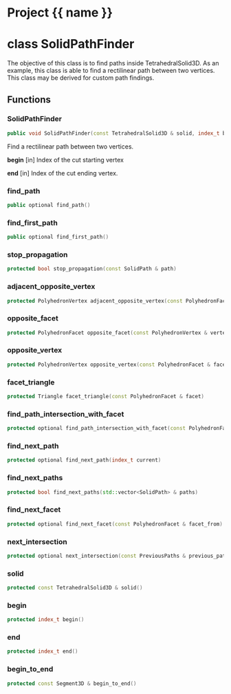 <script setup>
import {useRoute} from 'vitepress'
const {path} = useRoute()
const tokens = path.split('/')
const words = tokens[2].split('-');
for (let i = 0; i < words.length; i++) {
    words[i] = words[i].charAt(0).toUpperCase() + words[i].slice(1);
    words[i] = words[i].replace('geode', 'Geode')
}
const name = words.join('-');
</script>
# Project {{ name }}

# class SolidPathFinder


 The objective of this class is to find paths inside TetrahedralSolid3D. As an example, this class is able to find a rectilinear path between two vertices. This class may be derived for custom path findings.



## Functions

### SolidPathFinder

```cpp
public void SolidPathFinder(const TetrahedralSolid3D & solid, index_t begin, index_t end)
```


 Find a rectilinear path between two vertices.

**begin** [in] Index of the cut starting vertex

**end** [in] Index of the cut ending vertex.

### find_path

```cpp
public optional find_path()
```


### find_first_path

```cpp
public optional find_first_path()
```


### stop_propagation

```cpp
protected bool stop_propagation(const SolidPath & path)
```


### adjacent_opposite_vertex

```cpp
protected PolyhedronVertex adjacent_opposite_vertex(const PolyhedronFacet & facet)
```


### opposite_facet

```cpp
protected PolyhedronFacet opposite_facet(const PolyhedronVertex & vertex)
```


### opposite_vertex

```cpp
protected PolyhedronVertex opposite_vertex(const PolyhedronFacet & facet)
```


### facet_triangle

```cpp
protected Triangle facet_triangle(const PolyhedronFacet & facet)
```


### find_path_intersection_with_facet

```cpp
protected optional find_path_intersection_with_facet(const PolyhedronFacet & facet)
```


### find_next_path

```cpp
protected optional find_next_path(index_t current)
```


### find_next_paths

```cpp
protected bool find_next_paths(std::vector<SolidPath> & paths)
```


### find_next_facet

```cpp
protected optional find_next_facet(const PolyhedronFacet & facet_from)
```


### next_intersection

```cpp
protected optional next_intersection(const PreviousPaths & previous_paths)
```


### solid

```cpp
protected const TetrahedralSolid3D & solid()
```


### begin

```cpp
protected index_t begin()
```


### end

```cpp
protected index_t end()
```


### begin_to_end

```cpp
protected const Segment3D & begin_to_end()
```




